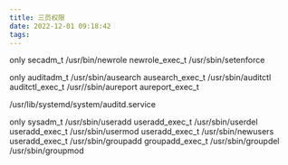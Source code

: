 ```yaml
---
title: 三员权限
date: 2022-12-01 09:18:42
tags:
---
```

only secadm_t
/usr/bin/newrole       newrole_exec_t
/usr/sbin/setenforce 

only auditadm_t
/usr/sbin/ausearch  ausearch_exec_t
/usr/sbin/auditctl   auditctl_exec_t
/usr//sbin/aureport  aureport_exec_t

/usr/lib/systemd/system/auditd.service 


only sysadm_t
/usr/sbin/useradd   useradd_exec_t
/usr/sbin/userdel  useradd_exec_t
/usr/sbin/usermod  useradd_exec_t
/usr/sbin/newusers  useradd_exec_t
/usr/sbin/groupadd  groupadd_exec_t
/usr/sbin/groupdel
/usr/sbin/groupmod





  